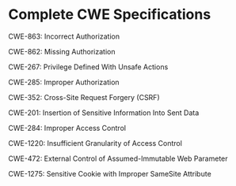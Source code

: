 

# Complete CWE Specifications

CWE-863: Incorrect Authorization

CWE-862: Missing Authorization

CWE-267: Privilege Defined With Unsafe Actions

CWE-285: Improper Authorization

CWE-352: Cross-Site Request Forgery (CSRF)

CWE-201: Insertion of Sensitive Information Into Sent Data

CWE-284: Improper Access Control

CWE-1220: Insufficient Granularity of Access Control

CWE-472: External Control of Assumed-Immutable Web Parameter

CWE-1275: Sensitive Cookie with Improper SameSite Attribute